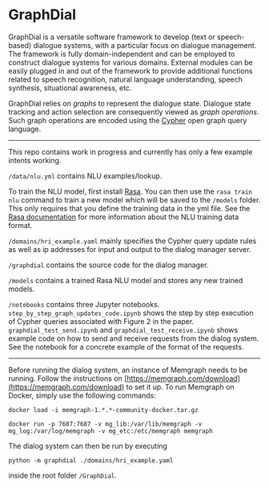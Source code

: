 # GraphDial

GraphDial is a versatile software framework to develop (text or speech-based) dialogue systems, with a particular focus on dialogue management. The framework is fully domain-independent and can be employed to construct dialogue systems for various domains. External modules can be easily plugged in and out of the framework to provide additional functions related to speech recognition, natural language understanding, speech synthesis, situational awareness, etc. 

GraphDial relies on *graphs* to represent the dialogue state. Dialogue state tracking and action selection are consequently viewed as *graph operations*.  Such graph operations are encoded using the [Cypher](https://docs.memgraph.com/cypher-manual) open graph query language.

---

This repo contains work in progress and currently has only a few example intents working.

`/data/nlu.yml` contains NLU examples/lookup.

To train the NLU model, first install [Rasa](https://rasa.com/docs/rasa/installation). You can then use the `rasa train nlu` command to train a new model which will be saved to the `/models` folder. This only requires that you define the training data in the yml file. See the [Rasa documentation](https://rasa.com/docs/rasa/nlu-training-data) for more information about the NLU training data format.

`/domains/hri_example.yaml` mainly specifies the Cypher query update rules as well as ip addresses for input and output to the dialog manager server.

`/graphdial` contains the source code for the dialog manager. 

`/models` contains a trained Rasa NLU model and stores any new trained models.

`/notebooks` contains three Jupyter notebooks. `step_by_step_graph_updates_code.ipynb` shows the step by step execution of Cypher queries associated with Figure 2 in the paper. `graphdial_test_send.ipynb` and `graphdial_test_receive.ipynb` shows example code on how to send and receive requests from the dialog system. See the notebook for a concrete example of the format of the requests.

---

Before running the dialog system, an instance of Memgraph needs to be running. Follow the instructions on [https://memgraph.com/download](https://memgraph.com/download) to set it up. To run Memgraph on Docker, simply use the following commands:

```
docker load -i memgraph-1.*.*-community-docker.tar.gz
```

```
docker run -p 7687:7687 -v mg_lib:/var/lib/memgraph -v mg_log:/var/log/memgraph -v mg_etc:/etc/memgraph memgraph
```

The dialog system can then be run by executing 

```
python -m graphdial ./domains/hri_example.yaml
``` 

inside the root folder `/GraphDial`. 



